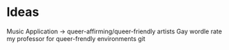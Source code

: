 # Ideas
Music Application -> queer-affirming/queer-friendly artists
Gay wordle
rate my professor for queer-frendly environments
git